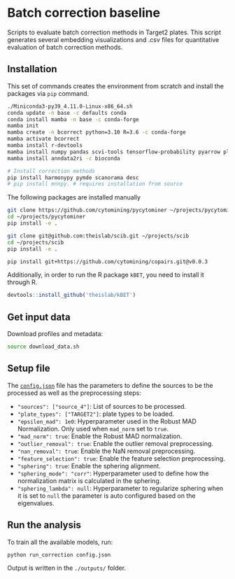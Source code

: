 # Batch correction baseline

Scripts to evaluate batch correction methods in Target2 plates. This script generates several embedding visualizations and .csv files for quantitative evaluation of batch correction methods.

## Installation

This set of commands creates the environment from scratch and install the packages via `pip` command.

```bash
./Miniconda3-py39_4.11.0-Linux-x86_64.sh
conda update -n base -c defaults conda
conda install mamba -n base -c conda-forge
mamba init
mamba create -n bcorrect python=3.10 R=3.6 -c conda-forge
mamba activate bcorrect
mamba install r-devtools
mamba install numpy pandas scvi-tools tensorflow-probability pyarrow plotly scikit-learn sqlalchemy  pytest leidenalg umap-learn numba anndata  scanpy scikit-misc deprecated  llvmlite louvain pillow pydot kneed python-igraph rpy2 pymde python-kaleido
mamba install anndata2ri -c bioconda

# Install correction methods
pip install harmonypy pymde scanorama desc
# pip install mnnpy. # requires installation from source
```

The following packages are installed manually

```bash
git clone https://github.com/cytomining/pycytominer ~/projects/pycytominer
cd ~/projects/pycytominer
pip install -e .

git clone git@github.com:theislab/scib.git ~/projects/scib
cd ~/projects/scib
pip install -e .

pip install git+https://github.com/cytomining/copairs.git@v0.0.3
```

Additionally, in order to run the R package `kBET`, you need to install it through R.

```R
devtools::install_github('theislab/kBET')
```


## Get input data

Download profiles and metadata:
```bash
source download_data.sh
```

## Setup file

The [`config.json`](config.json) file has the parameters to define the sources to be the processed as well as the preprocessing steps:

 - `"sources": ["source_4"]`: List of sources to be processed.
 - `"plate_types": ["TARGET2"]`: plate types to be loaded.
 - `"epsilon_mad": 1e0`: Hyperparameter used in the Robust MAD Normalization. Only used when `mad_norm` set to `true`.
 - `"mad_norm": true`: Enable the Robust MAD normalization.
 - `"outlier_removal": true`: Enable the outlier removal preprocessing.
 - `"nan_removal": true`: Enable the NaN removal preprocessing.
 - `"feature_selection": true`: Enable the feature selection preprocessing.
 - `"sphering": true`: Enable the sphering alignment.
 - `"sphering_mode": "corr"`: Hyperparameter used to define how the normalization matrix is calculated in the sphering.
 - `"sphering_lambda": null`: Hyperparameter to regularize sphering when it is set to `null` the parameter is auto configured based on the eigenvalues.

## Run the analysis
To train all the available models, run:
```bash
python run_correction config.json
```

Output is written in the `./outputs/` folder.
